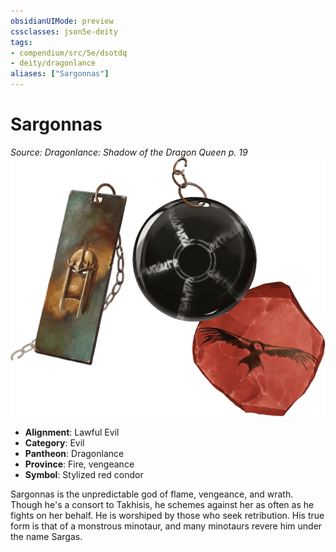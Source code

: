 ```yaml
---
obsidianUIMode: preview
cssclasses: json5e-deity
tags:
- compendium/src/5e/dsotdq
- deity/dragonlance
aliases: ["Sargonnas"]
---
```

# Sargonnas
*Source: Dragonlance: Shadow of the Dragon Queen p. 19* 
![Symbols Left to Right: Mor...](https://raw.githubusercontent.com/5etools-mirror-3/5etools-img/main/deities/DSotDQ/017-00-040.o-evil-trio.webp#symbol "Symbols Left to Right: Morgion, Nuitari, and Sargonnas")

- **Alignment**: Lawful Evil
- **Category**: Evil
- **Pantheon**: Dragonlance
- **Province**: Fire, vengeance
- **Symbol**: Stylized red condor

Sargonnas is the unpredictable god of flame, vengeance, and wrath. Though he's a consort to Takhisis, he schemes against her as often as he fights on her behalf. He is worshiped by those who seek retribution. His true form is that of a monstrous minotaur, and many minotaurs revere him under the name Sargas.